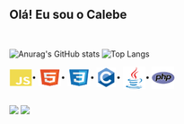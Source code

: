 ## Olá! Eu sou o Calebe
<br>
<div>

![Anurag's GitHub stats](https://github-readme-stats.vercel.app/api?username=CalebeOSouza&show_icons=true&theme=tokyonight)
![Top Langs](https://github-readme-stats.vercel.app/api/top-langs/?username=CalebeOSouza&layout=compact&theme=tokyonight)

</div>

<div style="display: inline_block">
  <img align="center" alt="Calebe-Js" height="30" width="40" src="https://raw.githubusercontent.com/devicons/devicon/master/icons/javascript/javascript-plain.svg">•
  <img align="center" alt="Calebe-HTML" height="30" width="40" src="https://raw.githubusercontent.com/devicons/devicon/master/icons/html5/html5-original.svg">•
  <img align="center" alt="Calebe-CSS" height="30" width="40" src="https://raw.githubusercontent.com/devicons/devicon/master/icons/css3/css3-original.svg">•
  <img align="center" alt="Calebe-C" height="35" width="35" src="https://raw.githubusercontent.com/devicons/devicon/master/icons/c/c-original.svg"/>•
<img align="center" alt="Calebe-CSS" height="40" width="40" src="https://raw.githubusercontent.com/devicons/devicon/master/icons/java/java-original.svg">•
<img align="center" alt="Calebe-CSS" height="40" width="40" src="https://raw.githubusercontent.com/devicons/devicon/master/icons/php/php-original.svg">
</div>

##

<div> 
  <a href="https://instagram.com/cal3be_os" target="_blank"><img src="https://img.shields.io/badge/-Instagram-%23E4405F?style=for-the-badge&logo=instagram&logoColor=white" target="_blank"></a>
  <a href = "mailto:calebeos07@gmail.com"><img src="https://img.shields.io/badge/-Gmail-%23333?style=for-the-badge&logo=gmail&logoColor=white" target="_blank"></a>
<!--   <a href="https://www.linkedin.com/in/rafaella-ballerini-45875016a" target="_blank"><img src="https://img.shields.io/badge/-LinkedIn-%230077B5?style=for-the-badge&logo=linkedin&logoColor=white" target="_blank"></a>  -->
</div>
